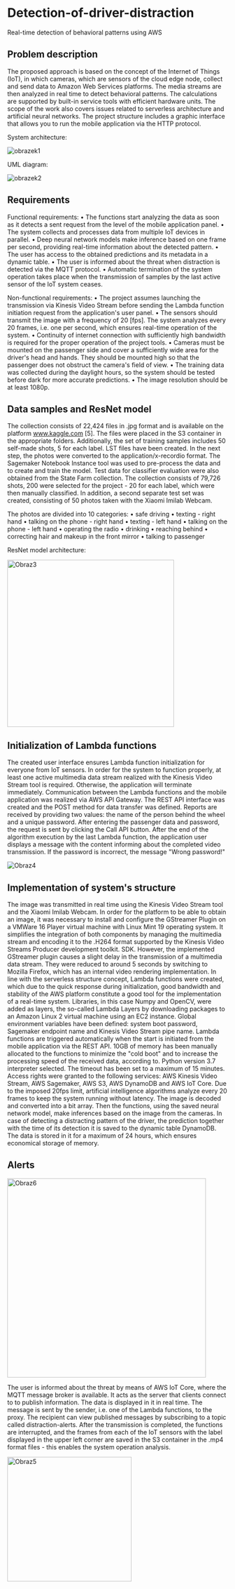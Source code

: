 # Detection-of-driver-distraction
Real-time detection of behavioral patterns using AWS

## Problem description

  The proposed approach is based on the concept of the Internet of Things (IoT), in which cameras, which are sensors of the cloud edge node, collect and send data to Amazon Web Services platforms. The media streams are then analyzed in real time to detect behavioral patterns. The calculations are supported by built-in service tools with efficient hardware units. The scope of the work also covers issues related to serverless architecture and artificial neural networks. The project structure includes a graphic interface that allows you to run the mobile application via the HTTP protocol.
 
System architecture:

![obrazek1](https://user-images.githubusercontent.com/49471079/185388617-9e585ca5-1d36-4da5-bc9e-970e429d5eb9.png)

UML diagram:

![obrazek2](https://user-images.githubusercontent.com/49471079/185389235-de2d09a6-2ba1-4896-b864-24c7802fb722.png)

## Requirements

Functional requirements:
• The functions start analyzing the data as soon as it detects a sent request
from the level of the mobile application panel.
• The system collects and processes data from multiple IoT devices in parallel.
• Deep neural network models make inference based on one frame per second, providing real-time information about the detected pattern.
• The user has access to the obtained predictions and its metadata in a dynamic table.
• The user is informed about the threat when distraction is detected via the MQTT protocol.
• Automatic termination of the system operation takes place when the transmission of samples by the last active sensor of the IoT system ceases.

Non-functional requirements:
• The project assumes launching the transmission via Kinesis Video Stream before sending the Lambda function initiation request from the application's user panel.
• The sensors should transmit the image with a frequency of 20 [fps]. The system analyzes every 20 frames, i.e. one per second, which ensures real-time operation of the system.
• Continuity of internet connection with sufficiently high bandwidth is required for the proper operation of the project tools.
• Cameras must be mounted on the passenger side and cover a sufficiently wide area for the driver's head and hands. They should be mounted high so that the passenger does not obstruct the camera's field of view.
• The training data was collected during the daylight hours, so the system should be tested before dark for more accurate predictions.
• The image resolution should be at least 1080p.

## Data samples and ResNet model

The collection consists of 22,424 files in .jpg format and is available on the platform
www.kaggle.com [5]. The files were placed in the S3 container in the appropriate folders. Additionally, the set of training samples includes 50 self-made shots, 5 for each label.
LST files have been created. In the next step, the photos were converted to the application/x-recordio format. The Sagemaker Notebook Instance tool was used to pre-process the data and to create and train the model.
Test data for classifier evaluation were also obtained from the State Farm collection. The collection consists of 79,726 shots, 200 were selected for the project - 20 for each label, which were then manually classified. In addition, a second separate test set was created, consisting of 50 photos taken with the Xiaomi Imilab Webcam.

The photos are divided into 10 categories:
• safe driving
• texting - right hand
• talking on the phone - right hand
• texting - left hand
• talking on the phone - left hand
• operating the radio
• drinking
• reaching behind
• correcting hair and makeup in the front mirror 
• talking to passenger

ResNet model architecture:

<img width="381" alt="Obraz3" src="https://user-images.githubusercontent.com/49471079/185390628-ffbfd628-c733-40f8-b8ba-023e03acbcaf.png">

## Initialization of Lambda functions

The created user interface ensures Lambda function initialization for everyone
from IoT sensors. In order for the system to function properly, at least one active multimedia data stream realized with the Kinesis Video Stream tool is required.
Otherwise, the application will terminate immediately. Communication between the Lambda functions and the mobile application was realized via AWS API Gateway. The REST API interface was created and the POST method for data transfer was defined. Reports are received by providing two values: the name of the person behind the wheel and a unique password. After entering the passenger data and password, the request is sent by clicking the Call API button. After the end of the algorithm execution by the last Lambda function, the application user displays a message with the content informing about the completed video transmission. If the password is incorrect, the message "Wrong password!"

![Obraz4](https://user-images.githubusercontent.com/49471079/185391314-cbc74e76-b82e-4cad-a5bf-2c2fd98d9e5a.png)

## Implementation of system's structure

The image was transmitted in real time using the Kinesis Video Stream tool and the Xiaomi Imilab Webcam. In order for the platform to be able to obtain an image, it was necessary to install and configure the GStreamer Plugin on a VMWare 16 Player virtual machine with Linux Mint 19 operating system. It simplifies the integration of both components by managing the multimedia stream and encoding it to the .H264 format supported by the Kinesis Video Streams Producer development toolkit. SDK. However, the implemented GStreamer plugin causes a slight delay in the transmission of a multimedia data stream. They were reduced to around 5 seconds by switching to Mozilla Firefox, which has an internal video rendering implementation. In line with the serverless structure concept, Lambda functions were created, which due to the quick response during initialization, good bandwidth and stability of the AWS platform constitute a good tool for the implementation of a real-time system. Libraries, in this case Numpy and OpenCV, were added as layers, the so-called Lambda Layers by downloading packages to an Amazon Linux 2 virtual machine using an EC2 instance. Global environment variables have been defined: system boot password, Sagemaker endpoint name and Kinesis Video Stream pipe name. Lambda functions are triggered automatically when the start is initiated
from the mobile application via the REST API. 10GB of memory has been manually allocated to the functions to minimize the "cold boot" and to increase the processing speed of the received data, according to. Python version 3.7 interpreter selected. The timeout has been set to a maximum of 15 minutes. Access rights were granted to the following services: AWS Kinesis Video Stream, AWS Sagemaker, AWS S3, AWS DynamoDB and AWS IoT Core. Due to the imposed 20fps limit, artificial intelligence algorithms analyze every 20 frames to keep the system running without latency. The image is decoded and converted into a bit array. Then the functions, using the saved neural network model, make inferences based on the image from the cameras. In case of detecting a distracting pattern of the driver, the prediction together with the time of its detection it is saved to the dynamic table DynamoDB. The data is stored in it for a maximum of 24 hours, which ensures economical storage of memory.

## Alerts

<img width="454" alt="Obraz6" src="https://user-images.githubusercontent.com/49471079/185391828-a042263c-40c9-409d-addf-7115e5c616f9.png">

The user is informed about the threat by means of AWS IoT Core, where the MQTT message broker is available. It acts as the server that clients connect to to publish information. The data is displayed in it in real time. The message is sent by the sender, i.e. one of the Lambda functions, to the proxy. The recipient can view published messages by subscribing to a topic called distraction-alerts. After the transmission is completed, the functions are interrupted, and the frames from each of the IoT sensors with the label displayed in the upper left corner are saved in the S3 container in the .mp4 format files - this enables the system operation analysis.

<img width="284" alt="Obraz5" src="https://user-images.githubusercontent.com/49471079/185391909-9aa941a0-3420-440f-8ca8-869c5930a6a7.png">

